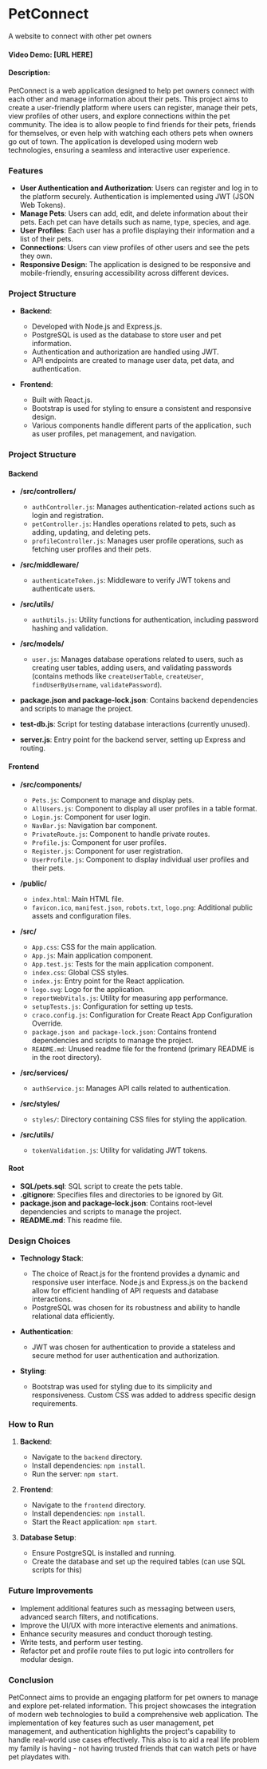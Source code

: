 # PetConnect
A website to connect with other pet owners

#### Video Demo: [URL HERE]
#### Description:

PetConnect is a web application designed to help pet owners connect with each other and manage information about their pets. This project aims to create a user-friendly platform where users can register, manage their pets, view profiles of other users, and explore connections within the pet community. The idea is to allow people to find friends for their pets, friends for themselves, or even help with watching each others pets when owners go out of town. The application is developed using modern web technologies, ensuring a seamless and interactive user experience.

### Features

- **User Authentication and Authorization**: Users can register and log in to the platform securely. Authentication is implemented using JWT (JSON Web Tokens).
- **Manage Pets**: Users can add, edit, and delete information about their pets. Each pet can have details such as name, type, species, and age.
- **User Profiles**: Each user has a profile displaying their information and a list of their pets.
- **Connections**: Users can view profiles of other users and see the pets they own.
- **Responsive Design**: The application is designed to be responsive and mobile-friendly, ensuring accessibility across different devices.

### Project Structure

- **Backend**: 
  - Developed with Node.js and Express.js.
  - PostgreSQL is used as the database to store user and pet information.
  - Authentication and authorization are handled using JWT.
  - API endpoints are created to manage user data, pet data, and authentication.

- **Frontend**: 
  - Built with React.js.
  - Bootstrap is used for styling to ensure a consistent and responsive design.
  - Various components handle different parts of the application, such as user profiles, pet management, and navigation.

### Project Structure

#### Backend

- **/src/controllers/**
  - `authController.js`: Manages authentication-related actions such as login and registration.
  - `petController.js`: Handles operations related to pets, such as adding, updating, and deleting pets.
  - `profileController.js`: Manages user profile operations, such as fetching user profiles and their pets.

- **/src/middleware/**
  - `authenticateToken.js`: Middleware to verify JWT tokens and authenticate users.

- **/src/utils/**
  - `authUtils.js`: Utility functions for authentication, including password hashing and validation.

- **/src/models/**
  - `user.js`: Manages database operations related to users, such as creating user tables, adding users, and validating passwords (contains methods like `createUserTable`, `createUser`, `findUserByUsername`, `validatePassword`).

- **package.json and package-lock.json**: Contains backend dependencies and scripts to manage the project.
- **test-db.js**: Script for testing database interactions (currently unused).
- **server.js**: Entry point for the backend server, setting up Express and routing.

#### Frontend

- **/src/components/**
  - `Pets.js`: Component to manage and display pets.
  - `AllUsers.js`: Component to display all user profiles in a table format.
  - `Login.js`: Component for user login.
  - `NavBar.js`: Navigation bar component.
  - `PrivateRoute.js`: Component to handle private routes.
  - `Profile.js`: Component for user profiles.
  - `Register.js`: Component for user registration.
  - `UserProfile.js`: Component to display individual user profiles and their pets.

- **/public/**
  - `index.html`: Main HTML file.
  - `favicon.ico`, `manifest.json`, `robots.txt`, `logo.png`: Additional public assets and configuration files.

- **/src/**
  - `App.css`: CSS for the main application.
  - `App.js`: Main application component.
  - `App.test.js`: Tests for the main application component.
  - `index.css`: Global CSS styles.
  - `index.js`: Entry point for the React application.
  - `logo.svg`: Logo for the application.
  - `reportWebVitals.js`: Utility for measuring app performance.
  - `setupTests.js`: Configuration for setting up tests.
  - `craco.config.js`: Configuration for Create React App Configuration Override.
  - `package.json and package-lock.json`: Contains frontend dependencies and scripts to manage the project.
  - `README.md`: Unused readme file for the frontend (primary README is in the root directory).

- **/src/services/**
  - `authService.js`: Manages API calls related to authentication.

- **/src/styles/**
  - `styles/`: Directory containing CSS files for styling the application.

- **/src/utils/**
  - `tokenValidation.js`: Utility for validating JWT tokens.

#### Root

- **SQL/pets.sql**: SQL script to create the pets table.
- **.gitignore**: Specifies files and directories to be ignored by Git.
- **package.json and package-lock.json**: Contains root-level dependencies and scripts to manage the project.
- **README.md**: This readme file.

### Design Choices

- **Technology Stack**: 
  - The choice of React.js for the frontend provides a dynamic and responsive user interface. Node.js and Express.js on the backend allow for efficient handling of API requests and database interactions.
  - PostgreSQL was chosen for its robustness and ability to handle relational data efficiently.

- **Authentication**: 
  - JWT was chosen for authentication to provide a stateless and secure method for user authentication and authorization.

- **Styling**: 
  - Bootstrap was used for styling due to its simplicity and responsiveness. Custom CSS was added to address specific design requirements.

### How to Run

1. **Backend**:
   - Navigate to the `backend` directory.
   - Install dependencies: `npm install`.
   - Run the server: `npm start`.

2. **Frontend**:
   - Navigate to the `frontend` directory.
   - Install dependencies: `npm install`.
   - Start the React application: `npm start`.

3. **Database Setup**:
   - Ensure PostgreSQL is installed and running.
   - Create the database and set up the required tables (can use SQL scripts for this)

### Future Improvements

- Implement additional features such as messaging between users, advanced search filters, and notifications.
- Improve the UI/UX with more interactive elements and animations.
- Enhance security measures and conduct thorough testing.
- Write tests, and perform user testing.
- Refactor pet and profile route files to put logic into controllers for modular design.

### Conclusion

PetConnect aims to provide an engaging platform for pet owners to manage and explore pet-related information. This project showcases the integration of modern web technologies to build a comprehensive web application. The implementation of key features such as user management, pet management, and authentication highlights the project's capability to handle real-world use cases effectively. This also is to aid a real life problem my family is having - not having trusted friends that can watch pets or have pet playdates with.



